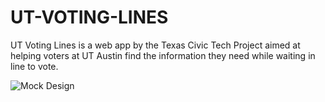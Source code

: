 # UT-VOTING-LINES 
UT Voting Lines is a web app by the Texas Civic Tech Project aimed at helping voters at UT Austin find the information they need while waiting in line to vote. 

![Mock Design](mock-desing.png?raw=true "Mock Design")
